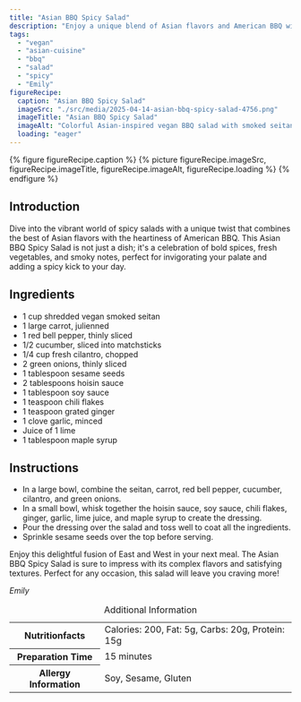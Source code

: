 ```yaml
---
title: "Asian BBQ Spicy Salad"
description: "Enjoy a unique blend of Asian flavors and American BBQ with this vegan Asian BBQ Spicy Salad, featuring smoky seitan and a vibrant mix of fresh veggies and bold dressing."
tags:
  - "vegan"
  - "asian-cuisine"
  - "bbq"
  - "salad"
  - "spicy"
  - "Emily"
figureRecipe: 
  caption: "Asian BBQ Spicy Salad"
  imageSrc: "./src/media/2025-04-14-asian-bbq-spicy-salad-4756.png"
  imageTitle: "Asian BBQ Spicy Salad"
  imageAlt: "Colorful Asian-inspired vegan BBQ salad with smoked seitan and fresh vegetables, garnished with sesame seeds, served with chopsticks on a clean table."
  loading: "eager"
---
```


{% figure figureRecipe.caption %}
{% picture figureRecipe.imageSrc, figureRecipe.imageTitle, figureRecipe.imageAlt, figureRecipe.loading %}
{% endfigure %}

## Introduction

Dive into the vibrant world of spicy salads with a unique twist that combines the best of Asian flavors with the heartiness of American BBQ. This Asian BBQ Spicy Salad is not just a dish; it's a celebration of bold spices, fresh vegetables, and smoky notes, perfect for invigorating your palate and adding a spicy kick to your day.

## Ingredients

- 1 cup shredded vegan smoked seitan 
- 1 large carrot, julienned 
- 1 red bell pepper, thinly sliced 
- 1/2 cucumber, sliced into matchsticks 
- 1/4 cup fresh cilantro, chopped 
- 2 green onions, thinly sliced 
- 1 tablespoon sesame seeds 
- 2 tablespoons hoisin sauce 
- 1 tablespoon soy sauce 
- 1 teaspoon chili flakes 
- 1 teaspoon grated ginger 
- 1 clove garlic, minced 
- Juice of 1 lime 
- 1 tablespoon maple syrup

## Instructions

- In a large bowl, combine the seitan, carrot, red bell pepper, cucumber, cilantro, and green onions. 
- In a small bowl, whisk together the hoisin sauce, soy sauce, chili flakes, ginger, garlic, lime juice, and maple syrup to create the dressing. 
- Pour the dressing over the salad and toss well to coat all the ingredients. 
- Sprinkle sesame seeds over the top before serving.

Enjoy this delightful fusion of East and West in your next meal. The Asian BBQ Spicy Salad is sure to impress with its complex flavors and satisfying textures. Perfect for any occasion, this salad will leave you craving more!

*Emily*

<table><caption class='sr-only'>Additional Information</caption><tr><th>Nutritionfacts</th><td>Calories: 200, Fat: 5g, Carbs: 20g, Protein: 15g&nbsp;</td></tr><tr><th>Preparation Time</th><td>15 minutes&nbsp;</td></tr><tr><th>Allergy Information</th><td>Soy, Sesame, Gluten&nbsp;</td></tr></table>


